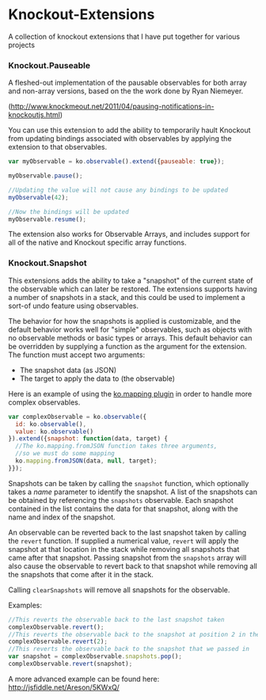 # Knockout-Extensions
A collection of knockout extensions that I have put together for various projects


### Knockout.Pauseable
A fleshed-out implementation of the pausable observables for both array and non-array versions, based on the the work done by Ryan Niemeyer.

(http://www.knockmeout.net/2011/04/pausing-notifications-in-knockoutjs.html)

You can use this extension to add the ability to temporarily hault Knockout from updating bindings associated with observables by applying the extension to that observables.

```javascript
var myObservable = ko.observable().extend({pauseable: true});

myObservable.pause();

//Updating the value will not cause any bindings to be updated
myObservable(42);

//Now the bindings will be updated
myObservable.resume();
```

The extension also works for Observable Arrays, and includes support for all of the native and Knockout specific array functions.

### Knockout.Snapshot
This extensions adds the ability to take a "snapshot" of the current state of the observable which can later be restored. The extensions supports having a number of snapshots in a stack, and this could be used to implement a sort-of undo feature using observables.

The behavior for how the snapshots is applied is customizable, and the default behavior works well for "simple" observables, such as objects with no observable methods or basic types or arrays. This default behavior can be overridden by supplying a function as the argument for the extension. The function must accept two arguments: 
* The snapshot data (as JSON)
* The target to apply the data to (the observable) 

Here is an example of using the [ko.mapping plugin](http://knockoutjs.com/documentation/plugins-mapping.html) in order to handle more complex observables.

```javascript
var complexObservable = ko.observable({
  id: ko.observable(),
  value: ko.observable()
}).extend({snapshot: function(data, target) {
  //The ko.mapping.fromJSON function takes three arguments,
  //so we must do some mapping
  ko.mapping.fromJSON(data, null, target);
}});
```

Snapshots can be taken by calling the ``snapshot`` function, which optionally takes a _name_ parameter to identify the snapshot. A list of the snapshots can be obtained by referencing the ``snapshots`` observable. Each snapshot contained in the list contains the data for that snapshot, along with the name and index of the snapshot.

An observable can be reverted back to the last snapshot taken by calling the ``revert`` function. If supplied a numerical value, ``revert`` will apply the snapshot at that location in the stack while removing all snapshots that came after that snapshot. Passing snapshot from the ``snapshots`` array will also cause the observable to revert back to that snapshot while removing all the snapshots that come after it in the stack.

Calling ``clearSnapshots`` will remove all snapshots for the observable.

Examples:
```javascript
//This reverts the observable back to the last snapshot taken
complexObservable.revert();
//This reverts the observable back to the snapshot at position 2 in the snapshot array
complexObservable.revert(2);
//This reverts the observable back to the snapshot that we passed in
var snapshot = complexObservable.snapshots.pop();
complexObservable.revert(snapshot);
```

A more advanced example can be found here: http://jsfiddle.net/Areson/5KWxQ/